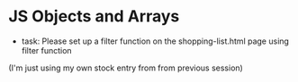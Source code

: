 # JS Objects and Arrays

- task: Please set up a filter function on the shopping-list.html page using filter function

(I'm just using my own stock entry from from previous session)
